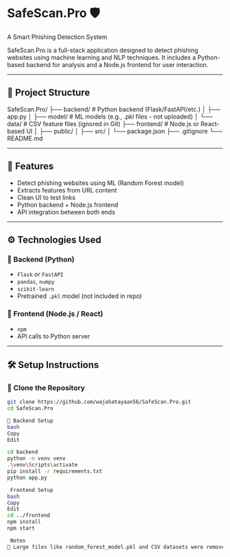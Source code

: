 # SafeScan.Pro 🛡️  
A Smart Phishing Detection System

SafeScan.Pro is a full-stack application designed to detect phishing websites using machine learning and NLP techniques. It includes a Python-based backend for analysis and a Node.js frontend for user interaction.

---

## 📂 Project Structure

SafeScan.Pro/
├── backend/ # Python backend (Flask/FastAPI/etc.)
│ ├── app.py
│ ├── model/ # ML models (e.g., .pkl files - not uploaded)
│ └── data/ # CSV feature files (ignored in Git)
├── frontend/ # Node.js or React-based UI
│ ├── public/
│ ├── src/
│ └── package.json
├── .gitignore
└── README.md



---

## 🚀 Features

- Detect phishing websites using ML (Random Forest model)
- Extracts features from URL content
- Clean UI to test links
- Python backend + Node.js frontend
- API integration between both ends

---

## ⚙️ Technologies Used

### 🔸 Backend (Python)
- `Flask` or `FastAPI`
- `pandas`, `numpy`
- `scikit-learn`
- Pretrained `.pkl` model (not included in repo)

### 🔹 Frontend (Node.js / React)
- `npm`
- API calls to Python server

---

## 🛠️ Setup Instructions

### 📌 Clone the Repository

```bash
git clone https://github.com/wajahatayaan56/SafeScan.Pro.git
cd SafeScan.Pro

🔧 Backend Setup
bash
Copy
Edit

cd backend
python -m venv venv
.\venv\Scripts\activate
pip install -r requirements.txt
python app.py

 Frontend Setup
bash
Copy
Edit
cd ../frontend
npm install
npm start

 Notes
🔐 Large files like random_forest_model.pkl and CSV datasets were removed from the repo due to GitHub file size limits.
